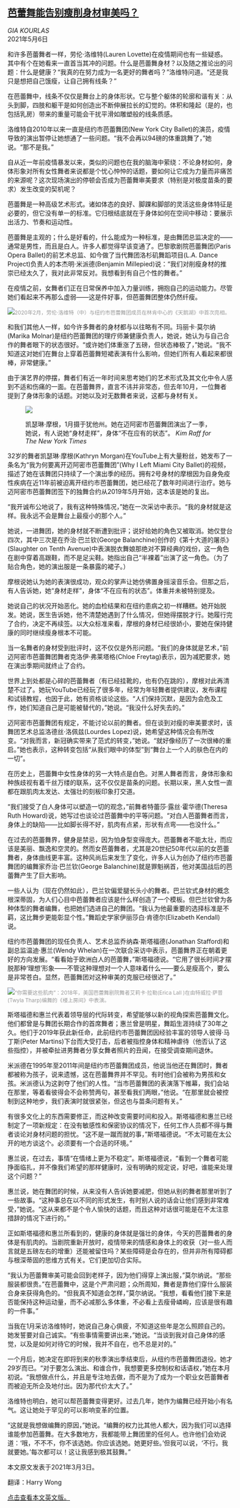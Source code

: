 <!--1620272222000-->
[芭蕾舞能告别瘦削身材审美吗？](https://cn.nytimes.com/culture/20210506/what-is-a-ballet-body/)
------

<address>GIA KOURLAS</address><time pudate="2021-05-06 11:28:07" datetime="2021-05-06 11:28:07">2021年5月6日</time><section class="article-body"><p>和许多芭蕾舞者一样，劳伦·洛维特(Lauren Lovette)在疫情期间也有一些疑惑。其中有个在她看来一直首当其冲的问题。什么是芭蕾舞身材？以及随之推论出的问题：什么是健康？“我真的在努力成为一名更好的舞者吗？”洛维特问道。“还是我只是想把自己饿瘦，让自己拥有线条？”</p><p>在芭蕾舞中，线条不仅仅是舞台上的身体形状。它与整个躯体的轮廓和谐有关：从头到脚，四肢和躯干是如何创造出不断伸展拉长的幻觉的。体积和隆起（是的，也包括乳房）带来的重量可能会干扰平滑如雕塑般的线条质感。</p><p>洛维特自2010年以来一直是纽约市芭蕾舞团(New York City Ballet)的演员，疫情导致的演出暂停让她想通了一些问题。“我不会再以94磅的体重跳舞了，”她说。“那不是我。”</p><p>自从近一年前疫情暴发以来，类似的问题也在我的脑海中萦绕：不论身材如何，身体形象对所有女性舞者来说都是个忧心忡忡的话题，要如何让它成为力量而非痛苦的来源呢？这次现场演出的停顿会否成为芭蕾舞审美要求（特别是对极度苗条的要求）发生改变的契机呢？</p><p>芭蕾舞是一种高级艺术形式。诸如体态的良好、脚踝和脚部的灵活这些身体特征是必要的，但它没有单一的标准。它归根结底就在于身体如何在空间中移动：要展示出活力、节奏和运动性。</p><p>芭蕾舞是主观的；什么是好看的，什么能成为一种标准，是由舞团总监决定的——通常是男性，而且是白人。许多人都觉得早该变通了。巴黎歌剧院芭蕾舞团(Paris Opera Ballet)的前艺术总监、如今做了当代舞团洛杉矶舞蹈项目(L.A. Dance Project)负责人的本杰明·米派德(Benjamin Millepied)说：“我们对削瘦身材的推崇已经太久了，我对此非常反对。我想看到有自己个性的舞者。”</p><p>在疫情之前，女舞者们正在日常保养中加入力量训练，拥抱自己的运动能力。尽管她们看起来不再那么虚弱——这是件好事，但芭蕾舞团整体仍然纤瘦。</p><p><img src="https://static01.nyt.com/images/2021/03/07/arts/07BALLET-BODY-1/merlin_169402146_15ab67a4-8f8b-4816-8cf7-a65b4961391d-master1050.jpg"><small style="color: #999;">2020年2月，劳伦·洛维特（中）与纽约市芭蕾舞团成员在林肯中心的《天鹅湖》中首次亮相。</small></p><p>和我们其他人一样，如今许多舞者的身材都与以往略有不同。玛丽卡·莫尔纳(Marika Molnar)是纽约芭蕾舞团的理疗师兼健康负责人，她说，她认为与自己合作的舞者眼下的状态很好。“或许她们体重涨了五磅，但状态棒极了，”她说。“我不知道这对她们在舞台上穿着芭蕾舞短裙表演有什么影响，但她们所有人看起来都很棒，非常健康。”</p><p>由于演艺界的停摆，舞者们有近一年时间来思考她们的艺术形式及其文化中令人感到不适和伤痛的一面。在芭蕾舞界，直言不讳并非常态，但去年10月，一位舞者提到了身体形象的话题。对她以及对无数舞者来说，这都与身材有关。</p><p><figure class="article-inline-photo"><img src="https://static01.nyt.com/images/2021/03/07/arts/07BALLET-BODY-2/merlin_182775723_70e606ec-2611-4631-90b6-adc883780dad-jumbo.jpg"></p><figcaption>凯瑟琳·摩根，1月摄于犹他州。她在迈阿密市芭蕾舞团演出了一季，她说，有人说她“身材走样”，身体“不在应有的状态”。 <cite>Kim Raff for The New York Times</cite></figcaption></figure><p>32岁的舞者凯瑟琳·摩根(Kathryn Morgan)在YouTube上有大量粉丝，她发布了一条名为“我为何要离开迈阿密市芭蕾舞团”(Why I Left Miami City Ballet)的视频，描述了她在该舞团只持续了一个演出季的经历。拥有2号身材的摩根因为自身免疫性疾病在近11年前被迫离开纽约市芭蕾舞团，她已经花了数年时间进行治疗。她与迈阿密市芭蕾舞团签下的独舞合约从2019年5月开始，这本该是她的复出。</p><p>“我开诚布公地说了，我有这种特殊情况，”她在一次采访中表示。“我的身材就是这样。我永远不会是舞台上最瘦小的那个人。”</p><p>她说，一进舞团，她的身材就不断遭到批评；说好给她的角色又被取消。她仅登台四次，其中三次是在乔治·巴兰钦(George Balanchine)创作的《第十大道的屠杀》(Slaughter on Tenth Avenue)中表演脱衣舞娘那绝对不算经典的戏份，这一角色在剧中穿着高跟鞋，而不是足尖鞋。她指出自己“半裸着”出演了这一角色。（为了贴合角色，她的演出服是一条暴露的裙子。）</p><p>摩根说她认为她的表演很成功，观众的掌声让她仿佛置身摇滚音乐会。但那之后，有人告诉她，她“身材走样”，身体“不在应有的状态”。体重并未被特别提及。</p><p>她说自己的状况开始恶化。她的血检结果和在纽约患病之初一样糟糕。她开始脱发。她说，医生告诉她，他不清楚她遇到了什么情况，但她得摆脱才行。她履行完了合约，决定不再续签。以大众标准来看，摩根的身材已经很娇小，要她在保持健康的同时继续瘦身根本不可能。</p><p>当一名舞者的身材受到批评时，这不仅仅是外形问题。“我们的身体就是艺术，”前迈阿密市芭蕾舞团舞者克洛伊·弗莱塔格(Chloe Freytag)表示，因为减肥要求，她在演出季期间就终止了合约。</p><p>世界上到处都是心碎的芭蕾舞者（有已经挂靴的，也有仍在跳的），摩根对此再清楚不过了。她玩YouTube已经玩了很多年，经常为年轻舞者提供建议，发布课程和试镜教程，也因于此，她有资格谈论这些。“人们保持沉默，是因为会危及工作，她们知道自己是可能被替代的，”她说。“我没什么好失去的。”</p><p>迈阿密市芭蕾舞团有规定，不能讨论以前的舞者。但在谈到对瘦的审美要求时，该舞团艺术总监洛德丝·洛佩兹(Lourdes Lopez)说，她希望这种情况会有所改变。“对我而言，新冠确实带来了范式的转变，”她说。“就好像经历了一次很棒的重启。”她也表示，这种转变包括“从我们眼中的体型”到“舞台上一个人的肤色在内的一切”。</p><p>在历史上，芭蕾舞中女性身体的另一大特点是白色。对黑人舞者而言，身体形象和种族歧视有着千丝万缕的联系，这不仅仅是苗条的问题。长期以来，黑人女性一直都在跟肌肉太发达、太强壮的刻板印象打交道。</p><p>“我们接受了白人身体可以塑造一切的观念，”前舞者特蕾莎·露丝·霍华德(Theresa Ruth Howard)说，她写过也谈论过芭蕾舞中的平等问题。“对白人芭蕾舞者而言，身体上的缺陷——比如脚长得不好，肌肉有点紧，形状有点弯——也没什么。”</p><p>在过去的芭蕾舞界，健身是禁忌，因为怕身型变得庞大。芭蕾舞者不能太壮，而应该是美丽、飘逸和空灵的。然而女芭蕾舞者，尤其是20世纪50年代以前的女芭蕾舞者，身体曲线更丰富。这种风尚后来发生了变化，许多人认为创办了纽约市芭蕾舞团的编舞家乔治·巴兰钦(George Balanchine)就是罪魁祸首，他对美国战后的芭蕾舞产生了巨大影响。</p><p>一些人认为（现在仍然如此），巴兰钦偏爱腿长头小的舞者。巴兰钦式身材的概念根深蒂固，为人们心目中芭蕾舞者应该是什么样创造了一个模板。但巴兰钦曾为各种体型的舞者编舞，也把她们选进自己的舞团。“我认为他最重要的选择标准是不羁，这比舞步更能彰显个性。”舞蹈史学家伊丽莎白·肯德尔(Elizabeth Kendall)说。</p><p>纽约市芭蕾舞团的现任负责人、艺术总监乔纳森·斯塔福德(Jonathan Stafford)和副总监温迪·惠兰(Wendy Whelan)在一次联合采访中表示，芭蕾舞界正在朝着更好的方向发展。“看看始于欧洲白人的芭蕾舞，”斯塔福德说。“它用了很长时间才摆脱那种‘理想’形象——不管这种理想对一个人意味着什么——要么是瘦高个，要么是非常苍白。显然，芭蕾舞团对这种审美的克服已经很迟了。”</p><p><img src="https://static01.nyt.com/images/2021/03/07/arts/07BALLET-BODY-6/07BALLET-BODY-6-master1050.jpg"><small style="color: #999;">“你需要这些肌肉”：2018年，美国芭蕾舞剧院舞者艾莉卡·拉勒(Erica Lall )在由特威拉·萨普(Twyla Tharp)编舞的《楼上房间》中表演。</small></p><p>斯塔福德和惠兰代表着领导层的代际转变，希望能够以新的视角探索芭蕾舞文化。他们都曾是与舞团长期合作的首席舞者；惠兰曾是明星，舞蹈生涯持续了30年之久。他们于2019年获此新任命，此前纽约市芭蕾舞团因经验丰富的领导人彼得·马丁斯(Peter Martins)下台而大受打击，后者被指控身体和精神虐待（他否认了这些指控），并被牵扯进男舞者分享女舞者照片的丑闻，在接受调查期间退休。</p><p>米派德在1995年至2011年间是纽约市芭蕾舞团成员，他说当他还在舞团时，舞者都被称为孩子，说来遗憾，这在芭蕾舞界并不罕见。有时他们会被称为男孩和女孩。米派德认为这剥夺了他们的人性。“当市芭蕾舞团的表演落下帷幕，我们会站在那里，等着看彼得会不会称赞两句，甚至看我们两眼，”他说。“在那里就会被控制到这种地步，我们表演时就很紧张，但这也与苗条问题有关。”</p><p>有很多文化上的东西需要修正，而这种改变需要时间和投入。斯塔福德和惠兰已经制定了一项新规定：在没有敏感性和保密协议的情况下，任何工作人员都不得与舞者谈论对身材问题的担忧。“这不是一蹴而就的事，”斯塔福德说。“不太可能在太公开的地方谈这个。必须要有一个合适的环境。”</p><p>惠兰说，在过去，事情“在情绪上更为不稳定”。斯塔福德说，“看到一个舞者可能挣面临扎，并不像我们希望的那样健康时，没有明确的规定说，好吧，谁能来处理这个问题？”</p><p>惠兰说，她在舞团的时候，从来没有人告诉她要减肥，但她从别的舞者那里听到了一些故事。“这种事总在以不同的形式发生，有时别人说的话会让他们感到非常难受，”她说。“这从来都不是个令人愉快的话题，而且这种对话很可能是在不太注意措辞的情况下进行的。”</p><p>正如斯塔福德和惠兰所看到的，健康的身体就是强壮的身体，今天的芭蕾舞者的身体是有肌肉的。当剧院重新开放时，疫情带来的情感和身体上的收获（对一些人而言就是五磅左右的增重）还能被留住吗？某些障碍是会存在的，但并非所有障碍都与根深蒂固的思维方式有关。它们更加切合实际。</p><p>“我认为芭蕾舞审美可能会回到老样子，因为他们得穿上演出服，”莫尔纳说。“那些服装都很贵。”在芭蕾舞中，这是个严肃问题；众所周知，舞者是靠他们穿什么服装合身来获得角色的。“但我真不知道会怎样，”莫尔纳说。“我想，看看他们接下来是否能保持这种运动量，而不必减那么多体重，不必看上去瘦骨嶙峋，应该是很有趣的一件事。”</p><p>当我在1月采访洛维特时，她说自己身心俱疲，不知道这些年是怎么照顾自己的。她发誓要对自己诚实。“有些事情需要讲出来，”她说。“当谈到我对自己身体的感觉，以及是如何对待它的时候，我并不自在，也不总是对的。”</p><p>一个月后，她决定在即将到来的秋季演出季结束后，从纽约市芭蕾舞团退役。她才29岁而已。“对于要怎么演出、和谁合作，我想要更多控制权和话语权，”她在本月初说。“我想做点什么，并且是专注地去做，而不是为了成为一个职业女芭蕾舞者而被迫无所企及地付出。因为那代价太大了。”</p><p>洛维特也明白，她可以帮芭蕾舞变得更好。过去几年，她作为编舞已经开始小有名气。这让她处于罕见的可以影响变革的位置。</p><p>“这就是我想做编舞的原因，”她说。“编舞的权力比其他人都大，因为我们可以选择谁能参加芭蕾舞。在大多数地方，我都能带上舞团里的任何人。也许他们会劝说道：‘哦，不不不，你不该选她。你应该选她。她更好些。’但我可以说，‘不行。我就要她。’每次都可以！这让我感到极其鼓舞。”</p></section><footer class="author-info"><p>本文原文发表于2021年3月3日。</p><p>翻译：Harry Wong</p><p><a rel="nofollow" target="_blank" href="https://www.nytimes.com/2021/03/03/arts/dance/what-is-a-ballet-body.html">点击查看本文英文版。</a></p></footer>

